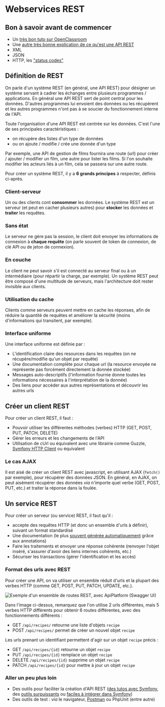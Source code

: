 # Webservices REST

## Bon à savoir avant de commencer

- Un [très bon tuto sur OpenClassroom](https://openclassrooms.com/fr/courses/6573181-adoptez-les-api-rest-pour-vos-projets-web)
- Une [autre très bonne explication de ce qu'est une API REST](https://code-garage.fr/blog/qu-est-ce-qu-une-api-rest/)
- XML
- JSON
- HTTP, les ["status codes"](https://restfulapi.net/http-status-codes/)


## Définition de REST

On parle d'un système REST (en général, une API REST) pour désigner un système servant à cadrer les échanges entre plusieurs programmes / applications. En général une API REST sert de point central pour les données. D'autres programmes lui envoient des données ou les récupèrent et les autres programmes n'ont pas à se soucier du fonctionnement interne de l'API.

Toute l'organisation d'une API REST est centrée sur les données. C'est l'une de ses principales caractéristiques : 
- on récupère des listes d'un type de données 
- ou on ajoute / modifie / crée une donnée d'un type

Par exemple, une API de gestion de films fournira une route (url) pour créer / ajouter / modifier un film, une autre pour lister les films. Si l'on souhaite modifier les acteurs liés à un film, cela se passera sur une autre route.

Pour créer un système REST, il y a **6 grands principes** à respecter, définis ci-après.

### Client-serveur

Un ou des clients cont **consommer** les données. Le système REST est un serveur (et peut en cacher plusieurs autres) pour **stocker** les données et **traiter** les requêtes.

### Sans état

Le serveur ne gère pas la session, le client doit envoyer les informations de connexion à **chaque requête** (on parle souvent de token de connexion, de clé API ou de jeton de connexion).

### En couche 

Le client ne peut savoir s'il est connecté au serveur final ou à un intermédiaire (pour répartir la charge, par exemple). Un système REST peut être composé d'une multitude de serveurs, mais l'architecture doit rester invisible aux clients.

### Utilisation du cache

Clients comme serveurs peuvent mettre en cache les réponses, afin de réduire la quantité de requêtes et améliorer la sécurité (moins d'informations qui transitent, par exemple).

### Interface uniforme

Une interface uniforme est définie par :
- L'identification claire des resources dans les requêtes (on ne récupère/modifie qu'un objet par requête)
- Une documentation complète pour chaque url (la resource envoyée ne représente pas forcément directement la donnée stockée)
- Messages auto-descriptifs (l'information fournie donne toutes les informations nécessaires à l'interprétation de la donnée)
- Des liens pour accéder aux autres représentations et découvrir les autres urls


## Créer un client REST

Pour créer un client REST, il faut :
- Pouvoir utiliser les différentes méthodes (verbes) HTTP (GET, POST, PUT, PATCH, DELETE)
- Gérer les erreurs et les changements de l'API
- Utilisation de cUrl ou équivalent avec une librairie comme Guzzle, [Symfony HTTP Client](https://symfony.com/doc/current/http_client.html) ou équivalent

### Le cas AJAX

Il est aisé de créer un client REST avec javascript, en utilisant AJAX (`fetch()` par exemple), pour récupérer des données JSON.
En général, en AJAX, on peut aisément récupérer des données *via* n'importe quel verbe (GET, POST, PUT, etc.) et traiter la réponse dans la foulée.


## Un service REST

Pour créer un serveur (ou service) REST, il faut qu'il : 
- accepte des requêtes HTTP (et donc un ensemble d'urls à définir), suivant un format standardisé
- Une documentation (le plus [souvent générée automatiquement](https://symfony.com/doc/current/bundles/NelmioApiDocBundle/index.html) grâce aux annotations)
- Faire les traitements et envoyer une réponse cohérente (renvoyer l'objet inséré, s'assurer d'avoir des liens internes cohérents, etc.)
- Sécuriser les transactions (gérer l'identification et les accès)

### Format des urls avec REST

Pour créer une API, on va utiliser un ensemble réduit d'urls et la plupart des verbes HTTP (comme GET, POST, PUT, PATCH, UPDATE, etc.).

![Exemple d'un ensemble de routes REST, avec ApiPlatform (Swagger UI)](/assets/img/php/rest_example.png)

Dans l'image ci-dessus, remarquez que l'on utilise 2 urls différentes, mais 5 verbes HTTP différents pour obtenir 6 routes différentes, avec des fonctionnements différents :
- GET `/api/recipes/` retourne une liste d'objets `recipe`
- POST `/api/recipes/` permet de créer un nouvel objet `recipe`

Les urls prenant un identifiant permettent d'agir sur un objet `recipe` précis :
- GET `/api/recipes/{id}` retourne un objet `recipe`
- PUT `/api/recipes/{id}` remplace un objet `recipe`
- DELETE `/api/recipes/{id}` supprime un objet `recipe`
- PATCH `/api/recipes/{id}` pour mettre à jour un objet `recipe`

### Aller un peu plus loin

- Des outils pour faciliter la création d'API REST ([des tutos avec Symfony](https://openclassrooms.com/fr/courses/4087036-construisez-une-api-rest-avec-symfony), des [outils surpuissants](https://api-platform.com/) ou [faciles à intégrer dans Symfony](https://github.com/FriendsOfSymfony/FOSRestBundle))
- Des outils de test : *via* le navigateur, [Postman](https://www.postman.com/downloads/) ou PhpUnit (entre autre)
